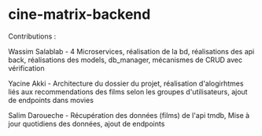 # cine-matrix-backend

Contributions :

Wassim Salablab - 4 Microservices, réalisation de la bd, réalisations des api back, réalisations des models, db_manager, mécanismes de CRUD avec vérification

Yacine Akki - Architecture du dossier du projet, réalisation d'alogirhtmes liés aux recommendations des films selon les groupes d'utilisateurs, ajout de endpoints dans movies

Salim Daroueche - Récupération des données (films) de l'api tmdb, Mise à jour quotidiens des données, ajout de endpoints

